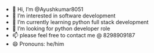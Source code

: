 - 👋 Hi, I’m @Ayushkumar8051
- 👀 I’m interested in software development
- 🌱 I’m currently learning python full stack development
- 💞️ I’m looking for python developer role
- 📫 please feel free to contact me @ 8298909187
- 😄 Pronouns: he/him
  

<!---
Ayushkumar8051/Ayushkumar8051 is a ✨ special ✨ repository because its `README.md` (this file) appears on your GitHub profile.
You can click the Preview link to take a look at your changes.
--->
